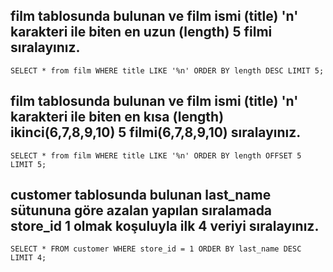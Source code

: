 ## film tablosunda bulunan ve film ismi (title) 'n' karakteri ile biten en uzun (length) 5 filmi sıralayınız.
```
SELECT * from film WHERE title LIKE '%n' ORDER BY length DESC LIMIT 5;
```

## film tablosunda bulunan ve film ismi (title) 'n' karakteri ile biten en kısa (length) ikinci(6,7,8,9,10) 5 filmi(6,7,8,9,10) sıralayınız.
```
SELECT * from film WHERE title LIKE '%n' ORDER BY length OFFSET 5 LIMIT 5;
```
## customer tablosunda bulunan last_name sütununa göre azalan yapılan sıralamada store_id 1 olmak koşuluyla ilk 4 veriyi sıralayınız.
```
SELECT * FROM customer WHERE store_id = 1 ORDER BY last_name DESC  LIMIT 4;
```